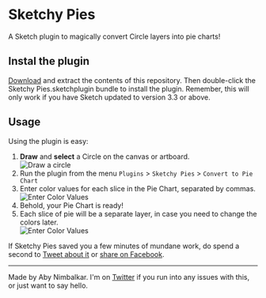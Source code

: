 # Sketchy Pies
A Sketch plugin to magically convert Circle layers into pie charts!

## Instal the plugin  
[Download](https://github.com/abynim/sketchy-pies/archive/master.zip) and extract the contents of this repository. Then double-click the Sketchy Pies.sketchplugin bundle to install the plugin. Remember, this will only work if you have Sketch updated to version 3.3 or above.  

## Usage
Using the plugin is easy:  

1. __Draw__ and __select__ a Circle on the canvas or artboard.  
![Draw a circle](http://silverflows.com/sketchplugins/sketchypies/draw_circle.jpg)  
2. Run the plugin from the menu `Plugins` > `Sketchy Pies` > `Convert to Pie Chart`  
3. Enter color values for each slice in the Pie Chart, separated by commas.  
![Enter Color Values](http://silverflows.com/sketchplugins/sketchypies/enter_color_values.jpg)  
4. Behold, your Pie Chart is ready!  
5. Each slice of pie will be a separate layer, in case you need to change the colors later.  
![Enter Color Values](http://silverflows.com/sketchplugins/sketchypies/pie_layers.jpg)  

If Sketchy Pies saved you a few minutes of mundane work, do spend a second to [Tweet about it](https://twitter.com/intent/tweet?source=https%3A%2F%2Fgithub.com%2Fabynim%2Fsketchy-pies&text=A%20Sketch%20plugin%20to%20magically%20convert%20Circle%20layers%20into%20pie%20charts:%20https%3A%2F%2Fgithub.com%2Fabynim%2Fsketchy-pies&via=abynim) or [share on Facebook](https://www.facebook.com/sharer/sharer.php?u=https%3A%2F%2Fgithub.com%2Fabynim%2Fsketchy-pies&t=A%20Sketch%20plugin%20to%20magically%20convert%20Circle%20layers%20into%20pie%20charts).

---

Made by Aby Nimbalkar. I'm on [Twitter](http://twitter.com/abynim) if you run into any issues with this, or just want to say hello.